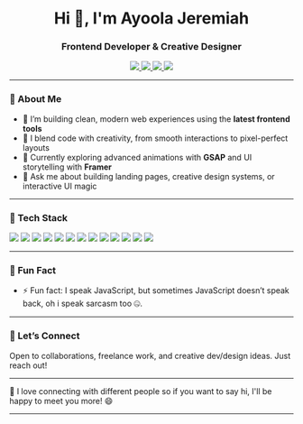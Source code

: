 <h1 align="center">Hi 👋, I'm Ayoola Jeremiah</h1>
<h3 align="center">Frontend Developer & Creative Designer</h3>

<p align="center ">
  <a href="https://ayoolajeremy.vercel.com" target="_blank">
    <img src="https://img.shields.io/badge/Portfolio-%23000000.svg?&style=for-the-badge&logo=firefox&logoColor=white" />
  </a>
  <a href="https://twitter.com/AyoolaJeremiah1" target="_blank">
    <img src="https://img.shields.io/badge/Twitter-%231DA1F2.svg?&style=for-the-badge&logo=twitter&logoColor=white" />
  </a>
  <a href="https://www.linkedin.com/in/ayoolajeremy/" target="_blank">
    <img src="https://img.shields.io/badge/LinkedIn-%230A66C2.svg?&style=for-the-badge&logo=linkedin&logoColor=white" />
  </a>
  <a href="mailto:ayoolajeremy@gmail.com" target="_blank">
    <img src="https://img.shields.io/badge/Gmail-D14836?style=for-the-badge&logo=gmail&logoColor=white" />
  </a>
</p>

---

### 🧠 About Me

- 🔭 I’m building clean, modern web experiences using the **latest frontend tools**
- 🎨 I blend code with creativity, from smooth interactions to pixel-perfect layouts
- 🌱 Currently exploring advanced animations with **GSAP** and UI storytelling with **Framer**
- 💬 Ask me about building landing pages, creative design systems, or interactive UI magic

---

<!--
**Jeremmy0/jeremmy0** is a ✨ _special_ ✨ repository because its `README.md` (this file) appears on your GitHub profile.

Here are some ideas to get you started:

- 🔭 I’m currently working on ...
- 🌱 I’m currently learning ...
-  I’m looking to collaborate on ...
- 🤔 I’m looking for help with ...
- 💬 Ask me about ...
- 📫 How to reach me: ...
- 😄 Pronouns: ...
- ⚡ Fun fact: .. -->

### 🚀 Tech Stack

<p>
  <img src="https://img.shields.io/badge/Next.js-000000?style=for-the-badge&logo=nextdotjs&logoColor=white" />
  <img src="https://img.shields.io/badge/React-20232A?style=for-the-badge&logo=react&logoColor=61DAFB" />
  <img src="https://img.shields.io/badge/Tailwind_CSS-38B2AC?style=for-the-badge&logo=tailwind-css&logoColor=white" />
  <img src="https://img.shields.io/badge/GSAP-88CE02?style=for-the-badge&logo=greensock&logoColor=black" />
  <img src="https://img.shields.io/badge/Framer-0055FF?style=for-the-badge&logo=framer&logoColor=white" />
  <img src="https://img.shields.io/badge/Figma-F24E1E?style=for-the-badge&logo=figma&logoColor=white" />
  <img src="https://img.shields.io/badge/Node.js-339933?style=for-the-badge&logo=node.js&logoColor=white" />
  <img src="https://img.shields.io/badge/MongoDB-47A248?style=for-the-badge&logo=mongodb&logoColor=white" />
  <img src="https://img.shields.io/badge/Vercel-000000?style=for-the-badge&logo=vercel&logoColor=white" />
    <img src="https://img.shields.io/badge/Bootstrap-563D7C?style=for-the-badge&logo=bootstrap&logoColor=white" />
  <img src="https://img.shields.io/badge/Styled--Components-db7093?style=for-the-badge&logo=styled-components&logoColor=white" />
    <img src="https://img.shields.io/badge/Git-F05032?style=for-the-badge&logo=git&logoColor=white" />
  <img src="https://img.shields.io/badge/GitHub-181717?style=for-the-badge&logo=github&logoColor=white" />
</p>



<!--  ### 📈 GitHub Stats

<p align="center">
  <img src="https://github-readme-stats.vercel.app/api?username=ayoolajeremy&show_icons=true&theme=radical" height="170"/>
  <img src="https://github-readme-stats.vercel.app/api/top-langs/?username=ayoolajeremy&layout=compact&theme=radical" height="170"/>
</p>

<p align="center">
  <img src="https://streak-stats.demolab.com?user=ayoolajeremy&theme=radical&hide_border=false" height="180"/>
</p>
-->
---

### 🧩 Fun Fact

- ⚡ Fun fact: I speak JavaScript, but sometimes JavaScript doesn’t speak back, oh i speak sarcasm too 🤐.


---

### 💬 Let’s Connect

Open to collaborations, freelance work, and creative dev/design ideas. Just reach out!

---
👯 I love connecting with different people so if you want to say hi, I'll be happy to meet you more! 😄



---
<!--
**Jeremmy0/jeremmy0** is a ✨ _special_ ✨ repository because its `README.md` (this file) appears on your GitHub profile.

Here are some ideas to get you started:

- 🔭 I’m currently working on ...
- 🌱 I’m currently learning ...
- 👯 I’m looking to collaborate on ...
- 🤔 I’m looking for help with ...
- 💬 Ask me about ...
- 📫 How to reach me: ...
- 😄 Pronouns: ...
- ⚡ Fun fact: ...
-->
